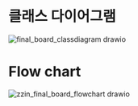 # 클래스 다이어그램
![final_board_classdiagram drawio](https://github.com/pTeam4/Boards/assets/89053934/6b60d95d-2067-4672-a703-5596ece0f883)

# Flow chart
![zzin_final_board_flowchart drawio](https://github.com/pTeam4/Boards/assets/89053934/3f5406a7-2e9d-400c-a082-5574dc41993a)
